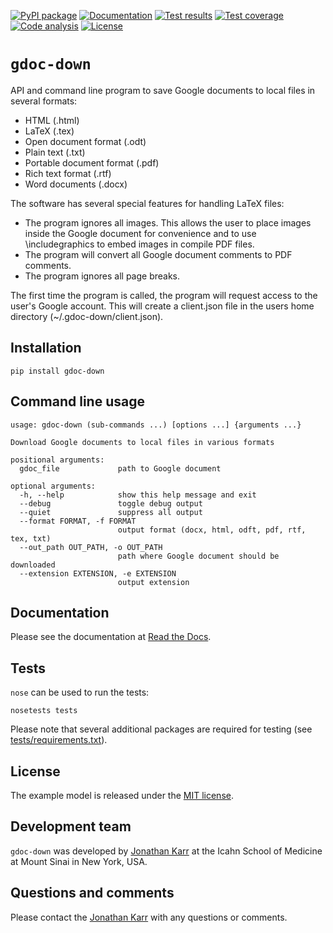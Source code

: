 [![PyPI package](https://img.shields.io/pypi/v/gdoc-down.svg)](https://pypi.python.org/pypi/gdoc-down)
[![Documentation](https://readthedocs.org/projects/gdoc-down/badge/?version=latest)](http://gdoc-down.readthedocs.org)
[![Test results](https://circleci.com/gh/KarrLab/gdoc-down.svg?style=shield)](https://circleci.com/gh/KarrLab/gdoc-down)
[![Test coverage](https://coveralls.io/repos/github/KarrLab/gdoc-down/badge.svg)](https://coveralls.io/github/KarrLab/gdoc-down)
[![Code analysis](https://codeclimate.com/github/KarrLab/gdoc-down/badges/gpa.svg)](https://codeclimate.com/github/KarrLab/gdoc-down)
[![License](https://img.shields.io/github/license/KarrLab/gdoc-down.svg)](LICENSE)

# `gdoc-down`
API and command line program to save Google documents to local files in several formats:
* HTML (.html)
* LaTeX (.tex)
* Open document format (.odt)
* Plain text (.txt)
* Portable document format (.pdf)
* Rich text format (.rtf)
* Word documents (.docx)

The software has several special features for handling LaTeX files:
* The program ignores all images. This allows the user to place images inside the Google 
  document for convenience and to use \includegraphics to embed images in compile PDF files.
* The program will convert all Google document comments to PDF comments.
* The program ignores all page breaks.

The first time the program is called, the program will request access to the user's Google
account. This will create a client.json file in the users home directory (~/.gdoc-down/client.json).

## Installation
```
pip install gdoc-down
```

## Command line usage
```
usage: gdoc-down (sub-commands ...) [options ...] {arguments ...}

Download Google documents to local files in various formats

positional arguments:
  gdoc_file             path to Google document

optional arguments:
  -h, --help            show this help message and exit
  --debug               toggle debug output
  --quiet               suppress all output
  --format FORMAT, -f FORMAT
                        output format (docx, html, odft, pdf, rtf, tex, txt)
  --out_path OUT_PATH, -o OUT_PATH
                        path where Google document should be downloaded
  --extension EXTENSION, -e EXTENSION
                        output extension
```

## Documentation
Please see the documentation at [Read the Docs](http://gdoc-down.readthedocs.io).

## Tests
`nose` can be used to run the tests:
```
nosetests tests
```

Please note that several additional packages are required for testing (see [tests/requirements.txt](tests/requirements.txt)).

## License
The example model is released under the [MIT license](LICENSE).

## Development team
`gdoc-down` was developed by [Jonathan Karr](http://www.karrlab.org) at the Icahn School of Medicine at Mount Sinai in New York, USA.

## Questions and comments
Please contact the [Jonathan Karr](http://www.karrlab.org) with any questions or comments.
